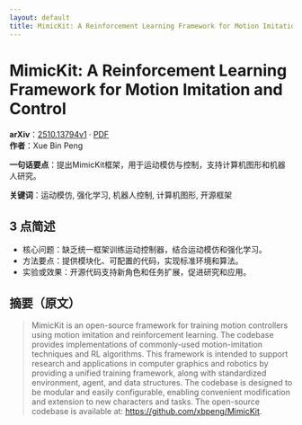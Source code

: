 ```yaml
---
layout: default
title: MimicKit: A Reinforcement Learning Framework for Motion Imitation and Control
---
```


# MimicKit: A Reinforcement Learning Framework for Motion Imitation and Control
**arXiv**：[2510.13794v1](https://arxiv.org/abs/2510.13794) · [PDF](https://arxiv.org/pdf/2510.13794.pdf)  
**作者**：Xue Bin Peng  

**一句话要点**：提出MimicKit框架，用于运动模仿与控制，支持计算机图形和机器人研究。

**关键词**：运动模仿, 强化学习, 机器人控制, 计算机图形, 开源框架

## 3 点简述
- 核心问题：缺乏统一框架训练运动控制器，结合运动模仿和强化学习。
- 方法要点：提供模块化、可配置的代码，实现标准环境和算法。
- 实验或效果：开源代码支持新角色和任务扩展，促进研究和应用。

## 摘要（原文）

> MimicKit is an open-source framework for training motion controllers using
> motion imitation and reinforcement learning. The codebase provides
> implementations of commonly-used motion-imitation techniques and RL algorithms.
> This framework is intended to support research and applications in computer
> graphics and robotics by providing a unified training framework, along with
> standardized environment, agent, and data structures. The codebase is designed
> to be modular and easily configurable, enabling convenient modification and
> extension to new characters and tasks. The open-source codebase is available
> at: https://github.com/xbpeng/MimicKit.

